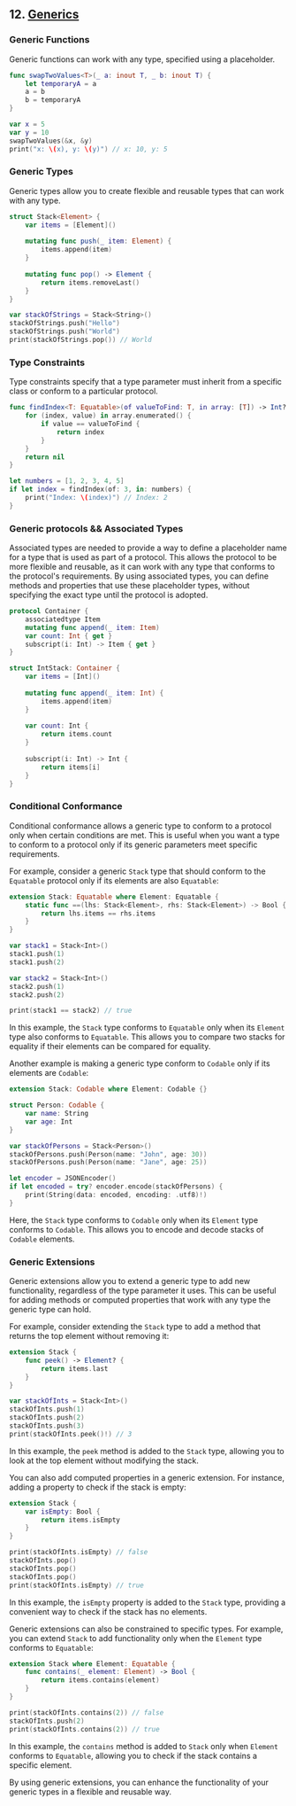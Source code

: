 ## 12. [Generics](https://docs.swift.org/swift-book/LanguageGuide/Generics.html)

### Generic Functions

Generic functions can work with any type, specified using a placeholder.

```swift
func swapTwoValues<T>(_ a: inout T, _ b: inout T) {
    let temporaryA = a
    a = b
    b = temporaryA
}

var x = 5
var y = 10
swapTwoValues(&x, &y)
print("x: \(x), y: \(y)") // x: 10, y: 5
```

### Generic Types

Generic types allow you to create flexible and reusable types that can work with any type.

```swift
struct Stack<Element> {
    var items = [Element]()
    
    mutating func push(_ item: Element) {
        items.append(item)
    }
    
    mutating func pop() -> Element {
        return items.removeLast()
    }
}

var stackOfStrings = Stack<String>()
stackOfStrings.push("Hello")
stackOfStrings.push("World")
print(stackOfStrings.pop()) // World
```

### Type Constraints

Type constraints specify that a type parameter must inherit from a specific class or conform to a particular protocol.

```swift
func findIndex<T: Equatable>(of valueToFind: T, in array: [T]) -> Int? {
    for (index, value) in array.enumerated() {
        if value == valueToFind {
            return index
        }
    }
    return nil
}

let numbers = [1, 2, 3, 4, 5]
if let index = findIndex(of: 3, in: numbers) {
    print("Index: \(index)") // Index: 2
}
```

### Generic protocols && Associated Types

Associated types are needed to provide a way to define a placeholder name for a type that is used as part of a protocol. This allows the protocol to be more flexible and reusable, as it can work with any type that conforms to the protocol's requirements. By using associated types, you can define methods and properties that use these placeholder types, without specifying the exact type until the protocol is adopted.

```swift
protocol Container {
    associatedtype Item
    mutating func append(_ item: Item)
    var count: Int { get }
    subscript(i: Int) -> Item { get }
}

struct IntStack: Container {
    var items = [Int]()
    
    mutating func append(_ item: Int) {
        items.append(item)
    }
    
    var count: Int {
        return items.count
    }
    
    subscript(i: Int) -> Int {
        return items[i]
    }
}
```
### Conditional Conformance

Conditional conformance allows a generic type to conform to a protocol only when certain conditions are met. This is useful when you want a type to conform to a protocol only if its generic parameters meet specific requirements.

For example, consider a generic `Stack` type that should conform to the `Equatable` protocol only if its elements are also `Equatable`:

```swift
extension Stack: Equatable where Element: Equatable {
    static func ==(lhs: Stack<Element>, rhs: Stack<Element>) -> Bool {
        return lhs.items == rhs.items
    }
}

var stack1 = Stack<Int>()
stack1.push(1)
stack1.push(2)

var stack2 = Stack<Int>()
stack2.push(1)
stack2.push(2)

print(stack1 == stack2) // true
```

In this example, the `Stack` type conforms to `Equatable` only when its `Element` type also conforms to `Equatable`. This allows you to compare two stacks for equality if their elements can be compared for equality.

Another example is making a generic type conform to `Codable` only if its elements are `Codable`:

```swift
extension Stack: Codable where Element: Codable {}

struct Person: Codable {
    var name: String
    var age: Int
}

var stackOfPersons = Stack<Person>()
stackOfPersons.push(Person(name: "John", age: 30))
stackOfPersons.push(Person(name: "Jane", age: 25))

let encoder = JSONEncoder()
if let encoded = try? encoder.encode(stackOfPersons) {
    print(String(data: encoded, encoding: .utf8)!)
}
```

Here, the `Stack` type conforms to `Codable` only when its `Element` type conforms to `Codable`. This allows you to encode and decode stacks of `Codable` elements.

### Generic Extensions

Generic extensions allow you to extend a generic type to add new functionality, regardless of the type parameter it uses. This can be useful for adding methods or computed properties that work with any type the generic type can hold.

For example, consider extending the `Stack` type to add a method that returns the top element without removing it:

```swift
extension Stack {
    func peek() -> Element? {
        return items.last
    }
}

var stackOfInts = Stack<Int>()
stackOfInts.push(1)
stackOfInts.push(2)
stackOfInts.push(3)
print(stackOfInts.peek()!) // 3
```

In this example, the `peek` method is added to the `Stack` type, allowing you to look at the top element without modifying the stack.

You can also add computed properties in a generic extension. For instance, adding a property to check if the stack is empty:

```swift
extension Stack {
    var isEmpty: Bool {
        return items.isEmpty
    }
}

print(stackOfInts.isEmpty) // false
stackOfInts.pop()
stackOfInts.pop()
stackOfInts.pop()
print(stackOfInts.isEmpty) // true
```

In this example, the `isEmpty` property is added to the `Stack` type, providing a convenient way to check if the stack has no elements.

Generic extensions can also be constrained to specific types. For example, you can extend `Stack` to add functionality only when the `Element` type conforms to `Equatable`:

```swift
extension Stack where Element: Equatable {
    func contains(_ element: Element) -> Bool {
        return items.contains(element)
    }
}

print(stackOfInts.contains(2)) // false
stackOfInts.push(2)
print(stackOfInts.contains(2)) // true
```

In this example, the `contains` method is added to `Stack` only when `Element` conforms to `Equatable`, allowing you to check if the stack contains a specific element.

By using generic extensions, you can enhance the functionality of your generic types in a flexible and reusable way.
